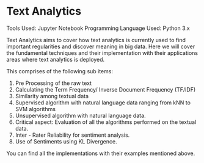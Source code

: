 # Text Analytics

Tools Used: Jupyter Notebook
Programming Language Used: Python 3.x

Text Analytics aims to cover how text analytics is currently used to find important regularities and discover meaning in big data. Here we will cover the fundamental techniques and their implementation with their applications areas where text analytics is deployed.

This comprises of the following sub items: 
1. Pre Processing of the raw text
2. Calculating the Term Frequency/ Inverse Document Frequency (TF/IDF)
3. Similarity among textual data
4. Supervised algorithm with natural language data ranging from kNN to SVM algorithms
5. Unsupervised algorithm with natural language data.
6. Critical aspect: Evaluation of all the algorithms performed on the textual data.
7. Inter - Rater Reliability for sentiment analysis.
8. Use of Sentiments using KL Divergence.

You can find all the implementations with their examples mentioned above.
